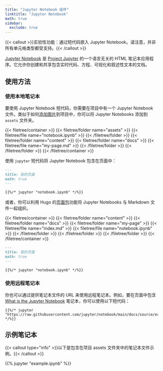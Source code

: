 ```yaml
---
title: "Jupyter Notebook 组件"
linktitle: "Jupyter Notebook"
math: true
sidebar:
  exclude: true
---
```


{{< callout >}}实验性功能：通过短代码嵌入 Jupyter Notebook。请注意，并非所有单元格类型都受支持。{{< /callout >}}

[Jupyter Notebook](https://jupyter.org/) 是 [Project Jupyter](https://jupyter.org/) 的一个语言无关的 HTML 笔记本应用程序。它允许你创建和共享包含实时代码、方程、可视化和叙述性文本的文档。

<!--more-->

## 使用方法

### 使用本地笔记本

要使用 Jupyter Notebook 短代码，你需要在项目中有一个 Jupyter Notebook 文件。类似于如何[添加图片](../../organize-files#add-images)到项目中，你可以将 Jupyter Notebooks 添加到 `assets` 文件夹。

{{< filetree/container >}}
  {{< filetree/folder name="assets" >}}
    {{< filetree/file name="notebook.ipynb" >}}
  {{< /filetree/folder >}}
  {{< filetree/folder name="content" >}}
    {{< filetree/folder name="docs" >}}
        {{< filetree/file name="my-page.md" >}}
    {{< /filetree/folder >}}
  {{< /filetree/folder >}}
{{< /filetree/container >}}

使用 `jupyter` 短代码将 Jupyter Notebook 包含在页面中：

```markdown {filename="content/docs/my-page.md"}
---
title: 我的页面
math: true
---

{{%/* jupyter "notebook.ipynb" */%}}
```

或者，你可以利用 Hugo 的[页面包][page-bundles]功能将 Jupyter Notebooks 与 Markdown 文件一起组织。

{{< filetree/container >}}
  {{< filetree/folder name="content" >}}
    {{< filetree/folder name="docs" >}}
        {{< filetree/folder name="my-page" >}}
            {{< filetree/file name="index.md" >}}
            {{< filetree/file name="notebook.ipynb" >}}
        {{< /filetree/folder >}}
    {{< /filetree/folder >}}
  {{< /filetree/folder >}}
{{< /filetree/container >}}

```markdown {filename="content/docs/my-page/index.md"}
---
title: 我的页面
math: true
---

{{%/* jupyter "notebook.ipynb" */%}}
```

### 使用远程笔记本

你也可以通过提供笔记本文件的 URL 来使用远程笔记本。例如，要在页面中包含 [What is the Jupyter Notebook](https://github.com/jupyter/notebook/blob/main/docs/source/examples/Notebook/What%20is%20the%20Jupyter%20Notebook.ipynb) 笔记本，你可以使用以下短代码：

```
{{%/* jupyter "https://raw.githubusercontent.com/jupyter/notebook/main/docs/source/examples/Notebook/What%20is%20the%20Jupyter%20Notebook.ipynb" */%}}
```

## 示例笔记本

{{< callout type="info" >}}以下是包含在项目 assets 文件夹中的笔记本文件示例。{{< /callout >}}

{{% jupyter "example.ipynb" %}}

[page-bundles]: https://gohugo.io/content-management/page-bundles/#leaf-bundles
